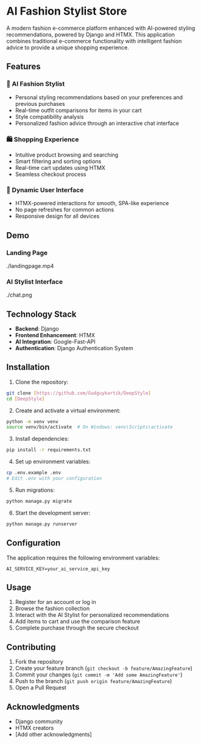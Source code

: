# AI Fashion Stylist Store

A modern fashion e-commerce platform enhanced with AI-powered styling recommendations, powered by Django and HTMX. This application combines traditional e-commerce functionality with intelligent fashion advice to provide a unique shopping experience.

## Features

### 🤖 AI Fashion Stylist
- Personal styling recommendations based on your preferences and previous purchases
- Real-time outfit comparisons for items in your cart
- Style compatibility analysis
- Personalized fashion advice through an interactive chat interface

### 🛍️ Shopping Experience
- Intuitive product browsing and searching
- Smart filtering and sorting options
- Real-time cart updates using HTMX
- Seamless checkout process

### 💫 Dynamic User Interface
- HTMX-powered interactions for smooth, SPA-like experience
- No page refreshes for common actions
- Responsive design for all devices

## Demo

### Landing Page
./landingpage.mp4

### AI Stylist Interface
./chat.png

## Technology Stack

- **Backend**: Django
- **Frontend Enhancement**: HTMX
- **AI Integration**: Google-Fast-API
- **Authentication**: Django Authentication System

## Installation

1. Clone the repository:
```bash
git clone [https://github.com/Gudguykartik/DeepStyle]
cd [DeepStyle]
```

2. Create and activate a virtual environment:
```bash
python -m venv venv
source venv/bin/activate  # On Windows: venv\Scripts\activate
```

3. Install dependencies:
```bash
pip install -r requirements.txt
```

4. Set up environment variables:
```bash
cp .env.example .env
# Edit .env with your configuration
```

5. Run migrations:
```bash
python manage.py migrate
```

6. Start the development server:
```bash
python manage.py runserver
```

## Configuration

The application requires the following environment variables:

```
AI_SERVICE_KEY=your_ai_service_api_key
```

## Usage

1. Register for an account or log in
2. Browse the fashion collection
3. Interact with the AI Stylist for personalized recommendations
4. Add items to cart and use the comparison feature
5. Complete purchase through the secure checkout

## Contributing

1. Fork the repository
2. Create your feature branch (`git checkout -b feature/AmazingFeature`)
3. Commit your changes (`git commit -m 'Add some AmazingFeature'`)
4. Push to the branch (`git push origin feature/AmazingFeature`)
5. Open a Pull Request

## Acknowledgments

- Django community
- HTMX creators
- [Add other acknowledgments]
